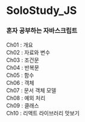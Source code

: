 # SoloStudy_JS
<h3>혼자 공부하는 자바스크립트 </h3>

<!-- 목차 -->

Ch01 : 개요 <br />
Ch02 : 자료와 변수 <br />
Ch03 : 조건문 <br />
Ch04 : 반복문 <br />
Ch05 : 함수 <br />
Ch06 : 객체 <br />
Ch07 : 문서 객체 모델 <br />
Ch08 : 예외 처리 <br />
Ch09 : 클래스 <br />
Ch10 : 리액트 라이브러리 맛보기 <br />
